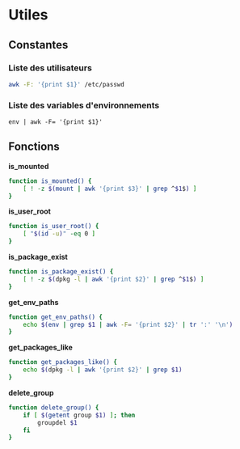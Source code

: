 # Utiles

## Constantes

### Liste des utilisateurs

```bash
awk -F: '{print $1}' /etc/passwd
```

### Liste des variables d'environnements

```
env | awk -F= '{print $1}'
```

## Fonctions

**is_mounted**
```bash
function is_mounted() {
    [ ! -z $(mount | awk '{print $3}' | grep ^$1$) ]
}
```

**is_user_root**

```bash
function is_user_root() { 
    [ "$(id -u)" -eq 0 ]
}
```

**is_package_exist**

```bash
function is_package_exist() {
    [ ! -z $(dpkg -l | awk '{print $2}' | grep ^$1$) ]
}
```

**get_env_paths**

```bash
function get_env_paths() {
    echo $(env | grep $1 | awk -F= '{print $2}' | tr ':' '\n')
}
```

**get_packages_like**

```bash
function get_packages_like() {
    echo $(dpkg -l | awk '{print $2}' | grep $1)
}
```

**delete_group**
```bash
function delete_group() {
    if [ $(getent group $1) ]; then
        groupdel $1
    fi
}
```

